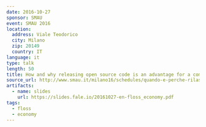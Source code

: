 ```yaml
---
date: 2016-10-27
sponsor: SMAU
event: SMAU 2016
location:
  address: Viale Teodorico
  city: Milano
  zip: 20149
  country: IT
language: it
type: talk
length: 50
title: How and why releasing open source code is an advantage for a company
source_url: http://www.smau.it/milano16/schedules/quando-e-perche-rilasciare-codice-open-source-e-un-vantaggio-per-lazienda-stessa
artifacts:
  - name: slides
    url: https://slides.fale.io/20161027-en-floss_economy.pdf
tags:
  - floss
  - economy
---
```

